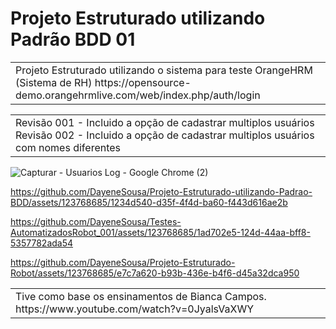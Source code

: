 # Projeto Estruturado utilizando Padrão BDD 01

<table>
<tr>
<td>
	Projeto Estruturado utilizando o sistema para teste OrangeHRM (Sistema de RH)
  https://opensource-demo.orangehrmlive.com/web/index.php/auth/login

</td>
</tr>
</table>

</td>
</tr>
</table>

</td>
</tr>
</table>

<table>
<tr>
<td>
Revisão 001 - Incluido a opção de cadastrar multiplos usuários 
Revisão 002 - Incluido a opção de cadastrar multiplos usuários com nomes diferentes

</td>
</tr>
</table>

![Capturar - Usuarios Log - Google Chrome (2)](https://github.com/DayeneSousa/Testes-AutomatizadosRobot_001/assets/123768685/2957b05a-e15f-4bcb-86f3-4f492d4f022f)




https://github.com/DayeneSousa/Projeto-Estruturado-utilizando-Padrao-BDD/assets/123768685/1234d540-d35f-4f4d-ba60-f443d616ae2b

https://github.com/DayeneSousa/Testes-AutomatizadosRobot_001/assets/123768685/1ad702e5-124d-44aa-bff8-5357782ada54

https://github.com/DayeneSousa/Projeto-Estruturado-Robot/assets/123768685/e7c7a620-b93b-436e-b4f6-d45a32dca950

<table>
<tr>
<td>
Tive como base os ensinamentos de Bianca Campos.
https://www.youtube.com/watch?v=0JyalsVaXWY

</td>
</tr>
</table>
